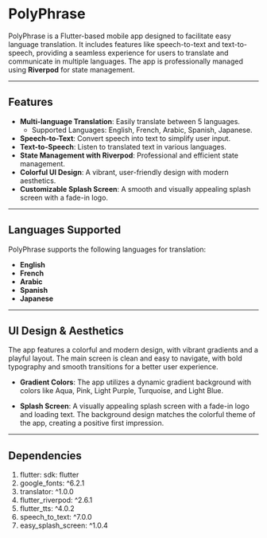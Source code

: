 # PolyPhrase

PolyPhrase is a Flutter-based mobile app designed to facilitate easy language translation. It includes features like speech-to-text and text-to-speech, providing a seamless experience for users to translate and communicate in multiple languages. The app is professionally managed using **Riverpod** for state management.

---

## **Features**

- **Multi-language Translation**: Easily translate between 5 languages.
  - Supported Languages: English, French, Arabic, Spanish, Japanese.
- **Speech-to-Text**: Convert speech into text to simplify user input.
- **Text-to-Speech**: Listen to translated text in various languages.
- **State Management with Riverpod**: Professional and efficient state management.
- **Colorful UI Design**: A vibrant, user-friendly design with modern aesthetics.
- **Customizable Splash Screen**: A smooth and visually appealing splash screen with a fade-in logo.

---

## **Languages Supported**

PolyPhrase supports the following languages for translation:

- **English**
- **French**
- **Arabic**
- **Spanish**
- **Japanese**

---

## **UI Design & Aesthetics**

The app features a colorful and modern design, with vibrant gradients and a playful layout. The main screen is clean and easy to navigate, with bold typography and smooth transitions for a better user experience.

- **Gradient Colors**: The app utilizes a dynamic gradient background with colors like Aqua, Pink, Light Purple, Turquoise, and Light Blue.

- **Splash Screen**: A visually appealing splash screen with a fade-in logo and loading text. The background design matches the colorful theme of the app, creating a positive first impression.

---

## **Dependencies**
  
1. flutter:
    sdk: flutter
2. google_fonts: ^6.2.1
3. translator: ^1.0.0
4. flutter_riverpod: ^2.6.1
5. flutter_tts: ^4.0.2
6. speech_to_text: ^7.0.0
7. easy_splash_screen: ^1.0.4


